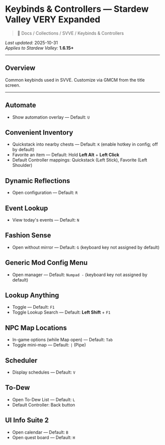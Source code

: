 # Keybinds & Controllers — Stardew Valley VERY Expanded

> 📂 Docs / Collections / SVVE / Keybinds & Controllers

*Last updated:* 2025-10-31  
*Applies to Stardew Valley:* **1.6.15+**

---

## Overview
Common keybinds used in SVVE. Customize via GMCM from the title screen.

---

## Automate
- Show automation overlay — Default: `U`

## Convenient Inventory
- Quickstack into nearby chests — Default: `K` (enable hotkey in config; off by default)  
- Favorite an item — Default: Hold **Left Alt** + **Left Click**  
- Default Controller mappings: Quickstack (Left Stick), Favorite (Left Shoulder)

## Dynamic Reflections
- Open configuration — Default: `R`

## Event Lookup
- View today's events — Default: `N`

## Fashion Sense
- Open without mirror — Default: `G` (keyboard key not assigned by default)

## Generic Mod Config Menu
- Open manager — Default: `Numpad -` (keyboard key not assigned by default)

## Lookup Anything
- Toggle — Default: `F1`  
- Toggle Lookup Search — Default: **Left Shift** + `F1`

## NPC Map Locations
- In-game options (while Map open) — Default: `Tab`  
- Toggle mini-map — Default: `|` (Pipe)

## Scheduler
- Display schedules — Default: `V`

## To-Dew
- Open To-Dew List — Default: `L`  
- Default Controller: Back button

## UI Info Suite 2
- Open calendar — Default: `B`  
- Open quest board — Default: `H`
